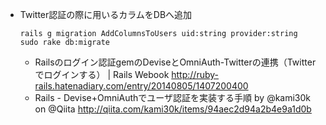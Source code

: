 - Twitter認証の際に用いるカラムをDBへ追加
    ```
    rails g migration AddColumnsToUsers uid:string provider:string
    sudo rake db:migrate
    ```
    - Railsのログイン認証gemのDeviseとOmniAuth-Twitterの連携（Twitterでログインする） | Rails Webook http://ruby-rails.hatenadiary.com/entry/20140805/1407200400
    - Rails - Devise+OmniAuthでユーザ認証を実装する手順 by @kami30k on @Qiita http://qiita.com/kami30k/items/94aec2d94a2b4e9a1d0b